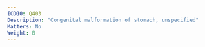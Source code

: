 ```yaml
---
ICD10: Q403
Description: "Congenital malformation of stomach, unspecified"
Matters: No
Weight: 0
---
```

